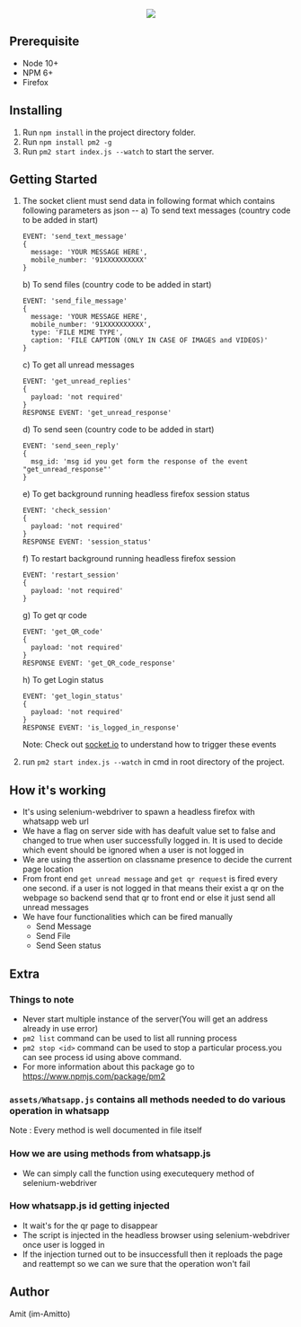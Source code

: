 <p align="center">
    <img src="https://encrypted-tbn0.gstatic.com/images?q=tbn:ANd9GcTSpkzb6HDiERinGs5C5RjWMYMndyHh0ZrUml7PwIHDaxdRxgdK">
</p>

## Prerequisite
  - Node 10+
  - NPM 6+
  - Firefox

## Installing
1.  Run `npm install` in the project directory folder.
2.  Run `npm install pm2 -g`
5.  Run `pm2 start index.js --watch` to start the server.

## Getting Started
1.  The socket client must send data in following format which contains following parameters as json --
    a) To send text messages (country code to be added in start)
    ```
    EVENT: 'send_text_message'
    {
      message: 'YOUR MESSAGE HERE',
      mobile_number: '91XXXXXXXXXX'
    }
    ```

    b) To send files (country code to be added in start)
    ```
    EVENT: 'send_file_message'
    {
      message: 'YOUR MESSAGE HERE',
      mobile_number: '91XXXXXXXXXX',
      type: 'FILE MIME TYPE',
      caption: 'FILE CAPTION (ONLY IN CASE OF IMAGES and VIDEOS)'
    }
    ```
          
    c) To get all unread messages
    ```
    EVENT: 'get_unread_replies'
    {
      payload: 'not required'
    }
    RESPONSE EVENT: 'get_unread_response'
    ```
    
    d) To send seen (country code to be added in start)
    ```
    EVENT: 'send_seen_reply'
    {
      msg_id: 'msg id you get form the response of the event "get_unread_response"'
    }
    ```
    e) To get background running headless firefox session status
    ```
    EVENT: 'check_session'
    {
      payload: 'not required'
    }
    RESPONSE EVENT: 'session_status'
    ```
    
    f) To restart background running headless firefox session
    ```
    EVENT: 'restart_session'
    {
      payload: 'not required'
    }
    ```
    g) To get qr code
    ```
    EVENT: 'get_QR_code'
    {
      payload: 'not required'
    }
    RESPONSE EVENT: 'get_QR_code_response'
    ```
    
    h) To get Login status
    ```
    EVENT: 'get_login_status'
    {
      payload: 'not required'
    }
    RESPONSE EVENT: 'is_logged_in_response'
    ```

    Note: Check out [socket.io](https://socket.io/) to understand how to trigger these events
2.  run `pm2 start index.js --watch` in cmd in root directory of the project.

## How it's working
  - It's using selenium-webdriver to spawn a headless firefox with whatsapp web url
  - We have a flag on server side with has deafult value set to false and changed to true when user successfully logged in. It is used to decide which event should be ignored when a user is not logged in
  - We are using the assertion on classname presence to decide the current page location
  - From front end `get unread message` and `get qr request` is fired every one second. if a user is not logged in that means their exist a qr on the webpage so backend send that qr to front end or else it just send all unread messages
  - We have four functionalities which can be fired manually 
    - Send Message
    - Send File
    - Send Seen status

## Extra

### Things to note
  - Never start multiple instance of the server(You will get an address already in use error)
  - `pm2 list` command can be used to list all running process
  - `pm2 stop <id>` command can be used to stop a particular process.you can see process id using above command.
  - For more information about this package go to https://www.npmjs.com/package/pm2

### `assets/Whatsapp.js` contains all methods needed to do various operation in whatsapp
  Note : Every method is well documented in file itself
### How we are using methods from whatsapp.js
  - We can simply call the function using executequery method of selenium-webdriver
### How whatsapp.js id getting injected
 - It wait's for the qr page to disappear
 - The script is injected in the headless browser using selenium-webdriver once user is logged in
 - If the injection turned out to be insuccessfull then it reploads the page and reattempt so we can we sure that the operation won't fail
    
## Author
Amit (im-Amitto)
